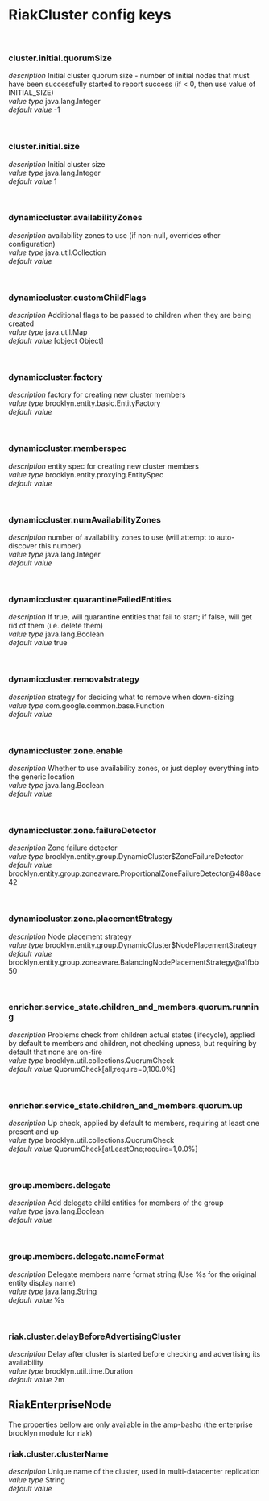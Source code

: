 ---
---

# RiakCluster config keys

<br>

### cluster.initial.quorumSize

*description* Initial cluster quorum size - number of initial nodes that must have been successfully started to report success (if &lt; 0, then use value of INITIAL_SIZE) <br>
*value type* java.lang.Integer <br>
*default value* -1 <br>

<br>

### cluster.initial.size

*description* Initial cluster size <br>
*value type* java.lang.Integer <br>
*default value* 1 <br>

<br>

### dynamiccluster.availabilityZones

*description* availability zones to use (if non-null, overrides other configuration) <br>
*value type* java.util.Collection <br>
*default value* &nbsp; <br>

<br>

### dynamiccluster.customChildFlags

*description* Additional flags to be passed to children when they are being created <br>
*value type* java.util.Map <br>
*default value* [object Object] <br>

<br>

### dynamiccluster.factory

*description* factory for creating new cluster members <br>
*value type* brooklyn.entity.basic.EntityFactory <br>
*default value* &nbsp; <br>

<br>

### dynamiccluster.memberspec

*description* entity spec for creating new cluster members <br>
*value type* brooklyn.entity.proxying.EntitySpec <br>
*default value* &nbsp; <br>

<br>

### dynamiccluster.numAvailabilityZones

*description* number of availability zones to use (will attempt to auto-discover this number) <br>
*value type* java.lang.Integer <br>
*default value* &nbsp; <br>

<br>

### dynamiccluster.quarantineFailedEntities

*description* If true, will quarantine entities that fail to start; if false, will get rid of them (i.e. delete them) <br>
*value type* java.lang.Boolean <br>
*default value* true <br>

<br>

### dynamiccluster.removalstrategy

*description* strategy for deciding what to remove when down-sizing <br>
*value type* com.google.common.base.Function <br>
*default value* &nbsp; <br>

<br>

### dynamiccluster.zone.enable

*description* Whether to use availability zones, or just deploy everything into the generic location <br>
*value type* java.lang.Boolean <br>
*default value* &nbsp; <br>

<br>

### dynamiccluster.zone.failureDetector

*description* Zone failure detector <br>
*value type* brooklyn.entity.group.DynamicCluster$ZoneFailureDetector <br>
*default value* brooklyn.entity.group.zoneaware.ProportionalZoneFailureDetector@488ace42 <br>

<br>

### dynamiccluster.zone.placementStrategy

*description* Node placement strategy <br>
*value type* brooklyn.entity.group.DynamicCluster$NodePlacementStrategy <br>
*default value* brooklyn.entity.group.zoneaware.BalancingNodePlacementStrategy@a1fbb50 <br>

<br>

### enricher.service_state.children_and_members.quorum.running

*description* Problems check from children actual states (lifecycle), applied by default to members and children, not checking upness, but requiring by default that none are on-fire <br>
*value type* brooklyn.util.collections.QuorumCheck <br>
*default value* QuorumCheck[all;require=0,100.0%] <br>

<br>

### enricher.service_state.children_and_members.quorum.up

*description* Up check, applied by default to members, requiring at least one present and up <br>
*value type* brooklyn.util.collections.QuorumCheck <br>
*default value* QuorumCheck[atLeastOne;require=1,0.0%] <br>

<br>

### group.members.delegate

*description* Add delegate child entities for members of the group <br>
*value type* java.lang.Boolean <br>
*default value* &nbsp; <br>

<br>

### group.members.delegate.nameFormat

*description* Delegate members name format string (Use %s for the original entity display name) <br>
*value type* java.lang.String <br>
*default value* %s <br>

<br>

### riak.cluster.delayBeforeAdvertisingCluster

*description* Delay after cluster is started before checking and advertising its availability <br>
*value type* brooklyn.util.time.Duration <br>
*default value* 2m <br>

## RiakEnterpriseNode

The properties bellow are only available in the amp-basho (the enterprise brooklyn module for riak)

### riak.cluster.clusterName

*description* Unique name of the cluster, used in multi-datacenter replication<br>
*value type* String<br>
*default value* 

<br>

<!--
### 

*description* 
*value type* 
*default value* 

<br>
-->


